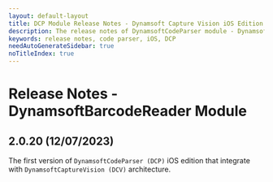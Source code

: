 ```yaml
---
layout: default-layout
title: DCP Module Release Notes - Dynamsoft Capture Vision iOS Edition
description: The release notes of DynamsoftCodeParser module - Dynamsoft Capture Vision iOS Edition.
keywords: release notes, code parser, iOS, DCP
needAutoGenerateSidebar: true
noTitleIndex: true
---
```


# Release Notes - DynamsoftBarcodeReader Module
<!-- 
## 2.2.10 (03/07/2024)

### New

- Added the following methods to the `DSParsedResult` class:
  - `retain`
  - `release`

### Breaking Changes

- Removed an internal logic that grouping the text line recognition result of the MRZ. The logic is replaced by the text line group definition of the parameter system. -->

## 2.0.20 (12/07/2023)

The first version of `DynamsoftCodeParser (DCP)` iOS edition that integrate with `DynamsoftCaptureVision (DCV)` architecture.
